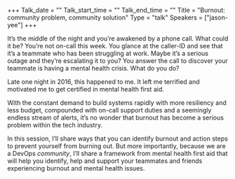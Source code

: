 +++
Talk_date = ""
Talk_start_time = ""
Talk_end_time = ""
Title = "Burnout: community problem, community solution"
Type = "talk"
Speakers = ["jason-yee"]
+++

It’s the middle of the night and you’re awakened by a phone call. What could it be? You’re not on-call this week. You glance at the caller-ID and see that it’s a teammate who has been struggling at work. Maybe it’s a serious outage and they’re escalating it to you? You answer the call to discover your teammate is having a mental health crisis. What do you do?

Late one night in 2016, this happened to me. It left me terrified and motivated me to get certified in mental health first aid.

With the constant demand to build systems rapidly with more resiliency and less budget, compounded with on-call support duties and a seemingly endless stream of alerts, it’s no wonder that burnout has become a serious problem within the tech industry.

In this session, I’ll share ways that you can identify burnout and action steps to prevent yourself from burning out. But more importantly, because we are a DevOps *community*, I’ll share a framework from mental health first aid that will help you identify, help and support your teammates and friends experiencing burnout and mental health issues.